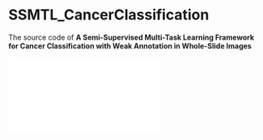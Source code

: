 # SSMTL_CancerClassification
The source code of  **A Semi-Supervised Multi-Task Learning Framework for Cancer Classification with Weak Annotation in Whole-Slide Images**

![URL_TS](./PaperAbstract.pdf)
